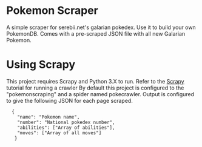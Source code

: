 # Pokemon Scraper
A simple scraper for serebii.net's galarian pokedex. Use it to build your own PokemonDB.
Comes with a pre-scraped JSON file with all new Galarian Pokemon.

# Using Scrapy
This project requires Scrapy and Python 3.X to run.
Refer to the [Scrapy](https://docs.scrapy.org/en/latest/intro/tutorial.html) tutorial for running a crawler
By default this project is configured to the "pokemonscraping" and a spider named pokecrawler.
Output is configured to give the following JSON for each page scraped.

```
  {
    "name": "Pokemon name",
    "number": "National pokedex number",
    "abilities": ["Array of abilities"],
    "moves": ["Array of all moves"]
   }
```
